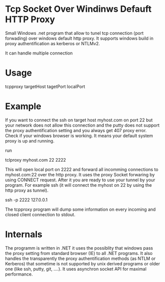 # Tcp Socket Over Windinws Defauft HTTP Proxy

Small Windows .net program that allow to tunel tcp connection (port forwading) over windows default http proxy. 
It supports windows build in proxy authentification as kerberos or NTLMv2.

It can handle multiple connection

# Usage

tcpproxy targetHost tagetPort localPort

# Example

If you want to connect the ssh on target host myhost.com on port 22 but your network does not allow this connection and the putty does not support the proxy authentification setting and you always get 407 proxy error.
Check if your windows browser is working. It means your default system proxy is up and running.

run

tclproxy myhost.com 22 2222

This will open local port on 2222 and forward all incomming connections to myhost.com:22 over the http proxy. It uses the proxy Socket forwaring by using CONNECT request.
After it you are ready to use your tunnel by your program. For example ssh (it will connect the myhost on 22 by using the http proxy as tunnel).

ssh -p 2222 127.0.0.1

The tcpproxy program will dump some information on every incoming and closed client connection to stdout.

# Internals

The programm is written in .NET it uses the possiblity that windows pass the proxy setting from standard browser (IE) to all .NET programs. It also handles the transparently the proxy authentification methods (as NTLM or Kerberos) that sometime is not supported by unix derived programs or older one (like ssh, putty, git, ....).
It uses asynchron socket API for maximal performance.